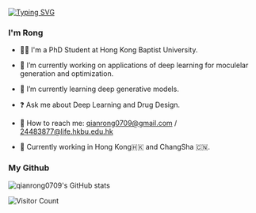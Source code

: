 [![Typing SVG](https://readme-typing-svg.herokuapp.com?color=%2336BCF7&lines=Hi%2C+I+am+Rong+Qian)](https://git.io/typing-svg)
<!-- https://readme-typing-svg.herokuapp.com/demo/ -->

 


### I'm Rong  
- 👨‍💻 I'm a PhD Student at Hong Kong Baptist University.


- 🔭 I’m currently working on applications of deep learning for moculelar generation and optimization.  
  

- 🌱 I’m currently learning deep generative models.  
  

- ❓ Ask me about Deep Learning and Drug Design.  
  

- 📧 How to reach me: qianrong0709@gmail.com / 24483877@life.hkbu.edu.hk
  

- 💼 Currently working in Hong Kong🇭🇰 and ChangSha 🇨🇳.  
  


### My Github  

![qianrong0709's GitHub stats](https://github-readme-stats.vercel.app/api?username=qianrong0709&show_icons=true&theme=tokyonight)

![Visitor Count](https://profile-counter.glitch.me/qianrong0709/count.svg)







